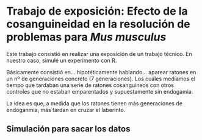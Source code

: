 # Trabajo de exposición: Efecto de la cosanguineidad en la resolución de problemas para *Mus musculus*

Este trabajo consistió en realizar una exposición de un trabajo técnico. En nuestro caso, simulé un experimento con R.

Básicamente consistió en... hipotéticamente hablando... aparear ratones en un nº de generaciones concreto (7 generaciones). Los cuáles medíamos el tiempo que tardaban una serie de ratones cosanguíneos con otros controles que no estaban emparentados y supuestamente sin endogamia.

La idea es que, a medida que los ratones tienen más generaciones de endoganmia, más tardan en cruzar el laberinto.

## Simulación para sacar los datos
